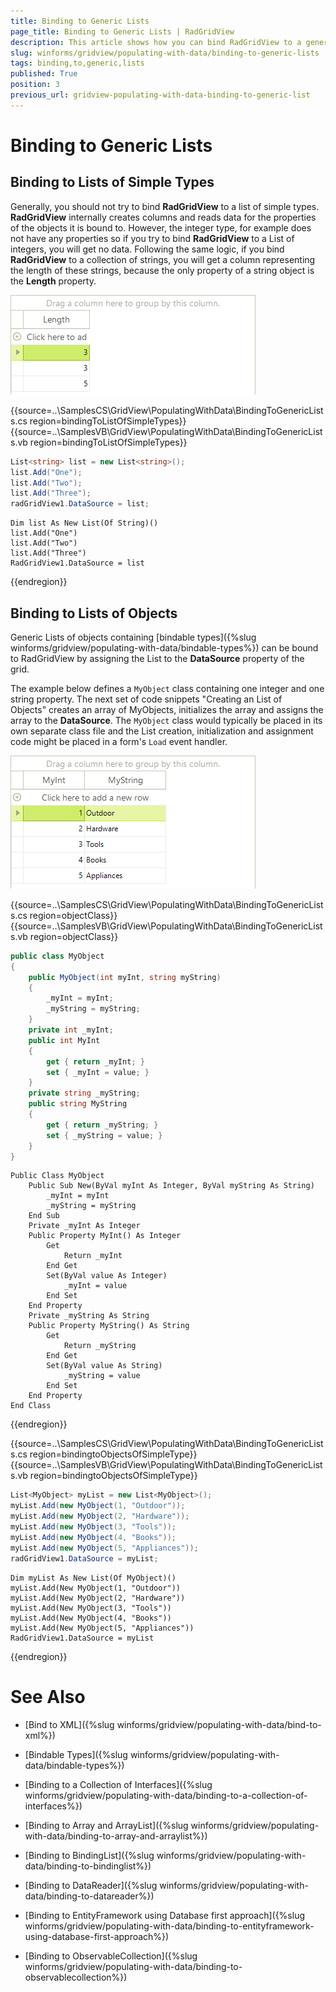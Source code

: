 ```yaml
---
title: Binding to Generic Lists
page_title: Binding to Generic Lists | RadGridView
description: This article shows how you can bind RadGridView to a generic List of business objects.
slug: winforms/gridview/populating-with-data/binding-to-generic-lists
tags: binding,to,generic,lists
published: True
position: 3
previous_url: gridview-populating-with-data-binding-to-generic-list
---
```


# Binding to Generic Lists

## Binding to Lists of Simple Types

Generally, you should not try to bind __RadGridView__ to a list of simple types. __RadGridView__ internally creates columns and reads data for the properties of the objects it is bound to. However, the integer type, for example does not have any properties so if you try to bind __RadGridView__ to a List of integers, you will get no data. Following the same logic, if you bind __RadGridView__ to a collection of strings, you will get a column representing the length of these strings, because the only property of a string object is the __Length__ property.

![grid-populating-with-data-binding-to-generic-lists 001](images/grid-populating-with-data-binding-to-generic-lists001.png)

{{source=..\SamplesCS\GridView\PopulatingWithData\BindingToGenericLists.cs region=bindingToListOfSimpleTypes}} 
{{source=..\SamplesVB\GridView\PopulatingWithData\BindingToGenericLists.vb region=bindingToListOfSimpleTypes}} 

````C#
List<string> list = new List<string>();
list.Add("One");
list.Add("Two");
list.Add("Three");
radGridView1.DataSource = list;

````
````VB.NET
Dim list As New List(Of String)()
list.Add("One")
list.Add("Two")
list.Add("Three")
RadGridView1.DataSource = list

````

{{endregion}} 

## Binding to Lists of Objects

Generic Lists of objects containing [bindable types]({%slug winforms/gridview/populating-with-data/bindable-types%}) can be bound to RadGridView by assigning the List to the __DataSource__ property of the grid. 

The example below defines a `MyObject` class containing one integer and one string property. The next set of code snippets "Creating an List of Objects" creates an array of MyObjects, initializes the array and assigns the array to the __DataSource__. The `MyObject` class would typically be placed in its own separate class file and the List creation, initialization and assignment code might be placed in a form's `Load` event handler.

![gridview-populating-with-data-binding-to-generic-list 002](images/gridview-populating-with-data-binding-to-generic-list002.png)

{{source=..\SamplesCS\GridView\PopulatingWithData\BindingToGenericLists.cs region=objectClass}} 
{{source=..\SamplesVB\GridView\PopulatingWithData\BindingToGenericLists.vb region=objectClass}} 

````C#
public class MyObject
{
    public MyObject(int myInt, string myString)
    {
        _myInt = myInt;
        _myString = myString;
    }
    private int _myInt;
    public int MyInt
    {
        get { return _myInt; }
        set { _myInt = value; }
    }
    private string _myString;
    public string MyString
    {
        get { return _myString; }
        set { _myString = value; }
    }
}

````
````VB.NET
Public Class MyObject
    Public Sub New(ByVal myInt As Integer, ByVal myString As String)
        _myInt = myInt
        _myString = myString
    End Sub
    Private _myInt As Integer
    Public Property MyInt() As Integer
        Get
            Return _myInt
        End Get
        Set(ByVal value As Integer)
            _myInt = value
        End Set
    End Property
    Private _myString As String
    Public Property MyString() As String
        Get
            Return _myString
        End Get
        Set(ByVal value As String)
            _myString = value
        End Set
    End Property
End Class

````

{{endregion}} 

{{source=..\SamplesCS\GridView\PopulatingWithData\BindingToGenericLists.cs region=bindingtoObjectsOfSimpleType}} 
{{source=..\SamplesVB\GridView\PopulatingWithData\BindingToGenericLists.vb region=bindingtoObjectsOfSimpleType}} 

````C#
List<MyObject> myList = new List<MyObject>();
myList.Add(new MyObject(1, "Outdoor"));
myList.Add(new MyObject(2, "Hardware"));
myList.Add(new MyObject(3, "Tools"));
myList.Add(new MyObject(4, "Books"));
myList.Add(new MyObject(5, "Appliances"));
radGridView1.DataSource = myList;

````
````VB.NET
Dim myList As New List(Of MyObject)()
myList.Add(New MyObject(1, "Outdoor"))
myList.Add(New MyObject(2, "Hardware"))
myList.Add(New MyObject(3, "Tools"))
myList.Add(New MyObject(4, "Books"))
myList.Add(New MyObject(5, "Appliances"))
RadGridView1.DataSource = myList

````

{{endregion}} 







# See Also
* [Bind to XML]({%slug winforms/gridview/populating-with-data/bind-to-xml%})

* [Bindable Types]({%slug winforms/gridview/populating-with-data/bindable-types%})

* [Binding to a Collection of Interfaces]({%slug winforms/gridview/populating-with-data/binding-to-a-collection-of-interfaces%})

* [Binding to Array and ArrayList]({%slug winforms/gridview/populating-with-data/binding-to-array-and-arraylist%})

* [Binding to BindingList]({%slug winforms/gridview/populating-with-data/binding-to-bindinglist%})

* [Binding to DataReader]({%slug winforms/gridview/populating-with-data/binding-to-datareader%})

* [Binding to EntityFramework using Database first approach]({%slug winforms/gridview/populating-with-data/binding-to-entityframework-using-database-first-approach%})

* [Binding to ObservableCollection]({%slug winforms/gridview/populating-with-data/binding-to-observablecollection%})

